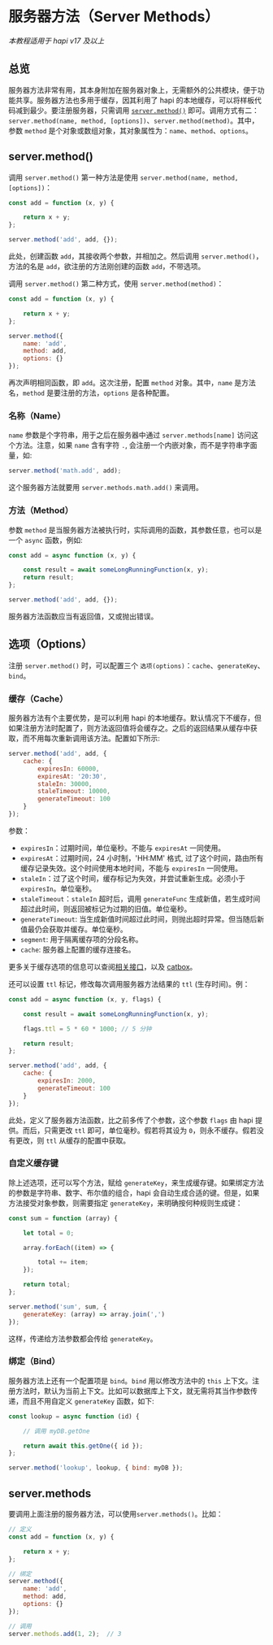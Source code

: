 # 服务器方法（Server Methods）

_本教程适用于 hapi v17 及以上_

## <a name="overview"></a> 总览

服务器方法非常有用，其本身附加在服务器对象上，无需额外的公共模块，便于功能共享。服务器方法也多用于缓存，因其利用了 hapi 的本地缓存，可以将样板代码减到最少。要注册服务器，只需调用 [`server.method()`](/api#server.method()) 即可。调用方式有二：`server.method(name, method, [options])`、`server.method(method)`。其中，参数 `method` 是个对象或数组对象，其对象属性为：`name`、`method`、`options`。

## <a name="server.method"></a> server.method()

调用 `server.method()` 第一种方法是使用 `server.method(name, method, [options])`：

```javascript
const add = function (x, y) {

    return x + y;
};

server.method('add', add, {});
```

此处，创建函数 `add`，其接收两个参数，并相加之。然后调用 `server.method()`，方法的名是 `add`，欲注册的方法刚创建的函数 `add`，不带选项。

调用 `server.method()` 第二种方式，使用 `server.method(method)`：

```javascript
const add = function (x, y) {

    return x + y;
};

server.method({
    name: 'add',
    method: add,
    options: {}
});
```

再次声明相同函数，即 `add`。这次注册，配置 `method` 对象。其中，`name` 是方法名，`method` 是要注册的方法，`options` 是各种配置。

### <a name="name"></a> 名称（Name）

`name` 参数是个字符串，用于之后在服务器中通过 `server.methods[name]` 访问这个方法。注意，如果 `name` 含有字符 `.`, 会注册一个内嵌对象，而不是字符串字面量，如:

```javascript
server.method('math.add', add);
```

这个服务器方法就要用 `server.methods.math.add()` 来调用。

### <a name="method"></a> 方法（Method）

参数 `method` 是当服务器方法被执行时，实际调用的函数，其参数任意，也可以是一个 `async` 函数，例如:

```js
const add = async function (x, y) {

    const result = await someLongRunningFunction(x, y);
    return result;
};

server.method('add', add, {});
```

服务器方法函数应当有返回值，又或抛出错误。

## <a name="options"></a> 选项（Options）

注册 `server.method()` 时，可以配置三个 `选项(options)`：`cache`、`generateKey`、`bind`。

### <a name="cache"></a> 缓存（Cache）

服务器方法有个主要优势，是可以利用 hapi 的本地缓存。默认情况下不缓存，但如果注册方法时配置了，则方法返回值将会缓存之。之后的返回结果从缓存中获取，而不用每次重新调用该方法。配置如下所示:

```javascript
server.method('add', add, {
    cache: {
        expiresIn: 60000,
        expiresAt: '20:30',
        staleIn: 30000,
        staleTimeout: 10000,
        generateTimeout: 100
    }
});
```

参数：

* `expiresIn`：过期时间，单位毫秒。不能与 `expiresAt` 一同使用。
* `expiresAt`：过期时间，24 小时制，'HH:MM' 格式, 过了这个时间，路由所有缓存记录失效。这个时间使用本地时间，不能与 `expiresIn` 一同使用。
* `staleIn`：过了这个时间，缓存标记为失效，并尝试重新生成。必须小于 `expiresIn`。单位毫秒。
* `staleTimeout`：`staleIn` 超时后，调用 `generateFunc` 生成新值，若生成时间超过此时间，则返回被标记为过期的旧值。单位毫秒。
* `generateTimeout`: 当生成新值时间超过此时间，则抛出超时异常。但当随后新值最仍会获取并缓存。单位毫秒。
* `segment`: 用于隔离缓存项的分段名称。
* `cache`: 服务器上配置的缓存连接名。

更多关于缓存选项的信息可以查阅[相关接口](/api#server.methods)，以及 [catbox](/module/catbox#policy)。

还可以设置 `ttl` 标记，修改每次调用服务器方法结果的 `ttl` (生存时间)。例：

```js
const add = async function (x, y, flags) {

    const result = await someLongRunningFunction(x, y);

    flags.ttl = 5 * 60 * 1000; // 5 分钟

    return result;
};

server.method('add', add, {
    cache: {
        expiresIn: 2000,
        generateTimeout: 100
    }
});
```

此处，定义了服务器方法函数，比之前多传了个参数，这个参数 `flags` 由 hapi 提供。而后，只需更改 `ttl` 即可，单位毫秒。假若将其设为 `0`，则永不缓存。假若没有更改，则 `ttl` 从缓存的配置中获取。

### <a name="key"></a> 自定义缓存键

除上述选项，还可以写个方法，赋给 `generateKey`，来生成缓存键。如果绑定方法的参数是字符串、数字、布尔值的组合，hapi 会自动生成合适的键。但是，如果方法接受对象参数，则需要指定 `generateKey`，来明确按何种规则生成键：

```javascript
const sum = function (array) {

    let total = 0;

    array.forEach((item) => {

        total += item;
    });

    return total;
};

server.method('sum', sum, {
    generateKey: (array) => array.join(',')
});
```

这样，传递给方法参数都会传给 `generateKey`。

### <a name="bind"></a> 绑定（Bind）

服务器方法上还有一个配置项是 `bind`。`bind` 用以修改方法中的 `this` 上下文。注册方法时，默认为当前上下文。比如可以数据库上下文，就无需将其当作参数传递，而且不用自定义 `generateKey` 函数，如下:

```javascript
const lookup = async function (id) {

    // 调用 myDB.getOne

    return await this.getOne({ id });
};

server.method('lookup', lookup, { bind: myDB });
```

## <a name="server.methods"></a> server.methods

要调用上面注册的服务器方法，可以使用`server.methods()`。比如：


```js
// 定义
const add = function (x, y) {

    return x + y;
};

// 绑定
server.method({
    name: 'add',
    method: add,
    options: {}
});

// 调用
server.methods.add(1, 2);  // 3
```
